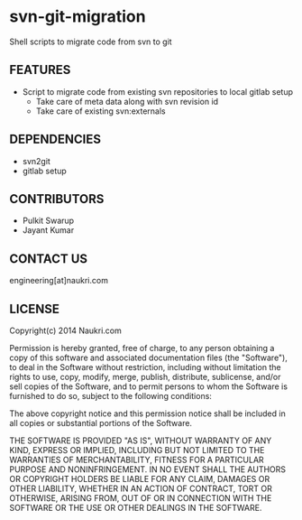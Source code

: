 svn-git-migration
==

Shell scripts to migrate code from svn to git

FEATURES
--
* Script to migrate code from existing svn repositories to local gitlab setup
  * Take care of meta data along with svn revision id
  * Take care of existing svn:externals

DEPENDENCIES
--
* svn2git
* gitlab setup

CONTRIBUTORS
---
* Pulkit Swarup
* Jayant Kumar

CONTACT US
---

engineering[at]naukri.com

LICENSE
---

Copyright(c) 2014 Naukri.com

Permission is hereby granted, free of charge, to any person obtaining a copy of
this software and associated documentation files (the "Software"), to deal in
the Software without restriction, including without limitation the rights to
use, copy, modify, merge, publish, distribute, sublicense, and/or sell copies
of the Software, and to permit persons to whom the Software is furnished to do
so, subject to the following conditions:

The above copyright notice and this permission notice shall be included in all
copies or substantial portions of the Software.

THE SOFTWARE IS PROVIDED "AS IS", WITHOUT WARRANTY OF ANY KIND, EXPRESS OR
IMPLIED, INCLUDING BUT NOT LIMITED TO THE WARRANTIES OF MERCHANTABILITY,
FITNESS FOR A PARTICULAR PURPOSE AND NONINFRINGEMENT. IN NO EVENT SHALL THE
AUTHORS OR COPYRIGHT HOLDERS BE LIABLE FOR ANY CLAIM, DAMAGES OR OTHER
LIABILITY, WHETHER IN AN ACTION OF CONTRACT, TORT OR OTHERWISE, ARISING FROM,
OUT OF OR IN CONNECTION WITH THE SOFTWARE OR THE USE OR OTHER DEALINGS IN THE
SOFTWARE.
